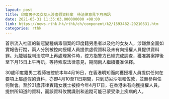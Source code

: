 ```yaml
---
layout: post
title: 印度男子及女友人涉虛假資料案　待法律意見下月再訊
date: 2021-05-31 11:35:03.000000000 +08:00
link: https://news.rthk.hk/rthk/ch/component/k2/1593482-20210531.htm
categories: rthk
---
```


首宗流入社區的新冠變種病毒個案的印度籍男患者以及他的女友人，涉嫌無全面如實報告行蹤，兩人分別被控向授權人員提供虛假資料及未有向授權人員提供資料罪。九龍城裁判法院早上再處理案件時，控方指警方已經完成調查，獲准將案押後至下月15日上午再訊，等待索取法律意見，期間兩人繼續獲准保釋。

30歲印度籍男工程師被控於本年4月16日，在香港明知而向獲授權人員提供任何在要項上屬虛假的資料，亦即4月10至11日期間，只到訪尖沙咀和佐敦，並無參與任何聚會。至於31歲菲律賓籍女護士被控今年4月17日，在香港未有向獲授權人員，提供所知道的資料，而該資料攸關識別和追蹤可能已蒙受染上疾病的人。
